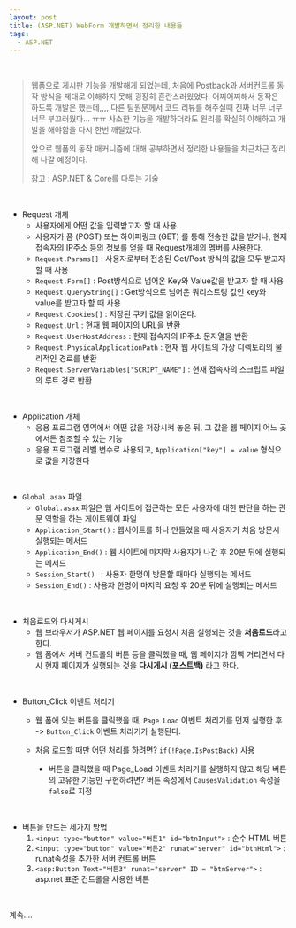 ```yaml
---
layout: post
title: (ASP.NET) WebForm 개발하면서 정리한 내용들
tags:
  - ASP.NET
---
```


<br>

> 웹폼으로 게시판 기능을 개발해게 되었는데, 처음에 Postback과 서버컨트롤 동작 방식을 제대로 이해하지 못해 굉장히 혼란스러웠었다. 어찌어찌해서 동작은 하도록 개발은 했는데,,,, 다른 팀원분께서 코드 리뷰를 해주실때 진짜 너무 너무 너무 부끄러웠다... ㅠㅠ 사소한 기능을 개발하더라도 원리를 확실히 이해하고 개발을 해야함을 다시 한번 깨달았다. 
>
> 앞으로 웹폼의 동작 매커니즘에 대해 공부하면서 정리한 내용들을 차근차근 정리해 나갈 예정이다. 
>
> 참고 : ASP.NET & Core를 다루는 기술

<br>

- Request 개체
  - 사용자에게 어떤 값을 입력받고자 할 때 사용.
  - 사용자가 폼 (POST) 또는 하이퍼링크 (GET) 를 통해 전송한 값을 받거나, 현재 접속자의 IP주소 등의 정보를 얻을 때 Request개체의 멤버를 사용한다.
  - `Request.Params[]` : 사용자로부터 전송된 Get/Post 방식의 값을 모두 받고자 할 때 사용
  - `Request.Form[]` : Post방식으로 넘어온 Key와 Value값을 받고자 할 때 사용 
  - `Request.QueryString[]` : Get방식으로 넘어온 쿼리스트링 값인 key와 value를 받고자 할 때 사용
  - `Request.Cookies[]` : 저장된 쿠키 값을 읽어온다.
  - `Request.Url` : 현재 웹 페이지의 URL을 반환
  - `Request.UserHostAddress` : 현재 접속자의 IP주소 문자열을 반환
  - `Request.PhysicalApplicationPath` : 현재 웹 사이트의 가상 디렉토리의 물리적인 경로를 반환
  - `Request.ServerVariables["SCRIPT_NAME"]` : 현재 접속자의 스크립트 파일의 루트 경로 반환

<br>

- Application 개체
  - 응용 프로그램 영역에서 어떤 값을 저장시켜 놓은 뒤, 그 값을 웹 페이지 어느 곳에서든 참조할 수 있는 기능
  - 응용 프로그램 레벨 변수로 사용되고, `Application["key"] = value` 형식으로 값을 저장한다

<br>

- `Global.asax` 파일
  - `Global.asax` 파일은 웹 사이트에 접근하는 모든 사용자에 대한 판단을 하는 관문 역할을 하는 게이트웨이 파일
  - `Application_Start()` : 웹사이트를 하나 만들었을 때 사용자가 처음 방문시 실행되는 메서드
  - `Application_End()` : 웹 사이트에 마지막 사용자가 나간 후 20분 뒤에 실행되는 메서드
  - `Session_Start() ` : 사용자 한명이 방문할 때마다 실행되는 메서드
  - `Session_End()` : 사용자 한명이 마지막 요청 후 20분 뒤에 실행되는 메서드

<br>

- 처음로드와 다시게시
  - 웹 브라우저가 ASP.NET 웹 페이지를 요청시 처음 실행되는 것을 <b>처음로드</b>라고 한다.
  - 웹 폼에서 서버 컨트롤의 버튼 등을 클릭했을 때, 웹 페이지가 깜빡 거리면서 다시 현재 페이지가 실행되는 것을 <b>다시게시 (포스트백)</b> 라고 한다.

<br>

- Button_Click 이벤트 처리기

  - 웹 폼에 있는 버튼을 클릭했을 때, `Page Load` 이벤트 처리기를 먼저 실행한 후 -> `Button_Click` 이벤트 처리기가 실행된다.

  - 처음 로드할 때만 어떤 처리를 하려면? `if(!Page.IsPostBack)` 사용
    - 버튼을 클릭했을 때 Page_Load 이벤트 처리기를 실행하지 않고 해당 버튼의 고유한 기능만 구현하려면?  버튼 속성에서 `CausesValidation` 속성을 `false`로 지정

<br>

- 버튼을 만드는 세가지 방법
  1. `<input type="button" value="버튼1" id="btnInput">` : 순수 HTML 버튼
  2. `<input type="button" value="버튼2" runat="server" id="btnHtml">` : runat속성을 추가한 서버 컨트롤 버튼 
  3. `<asp:Button Text="버튼3" runat="server" ID = "btnServer">` : asp.net 표준 컨트롤을 사용한 버튼

<br>

계속....
